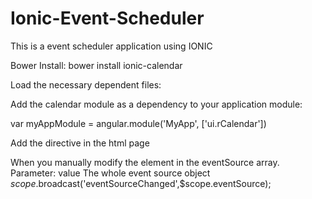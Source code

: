 # Ionic-Event-Scheduler


This is a event scheduler application using IONIC

Bower Install: bower install ionic-calendar

Load the necessary dependent files:

<link rel="stylesheet" href="http://code.ionicframework.com/1.1.1/css/ionic.min.css"/>
<link rel="stylesheet" href="<bower lib installation path>/ionic-calendar/dist/css/calendar.min.css"/>
<script src="http://code.ionicframework.com/1.1.1/js/ionic.bundle.min.js"></script>
<script src="<bower lib installation path>/ionic-calendar/dist/js/calendar-tpls.min.js"></script>


Add the calendar module as a dependency to your application module:

var myAppModule = angular.module('MyApp', ['ui.rCalendar'])


Add the directive in the html page

<calendar calendar-mode="mode" event-source="eventSource">


When you manually modify the element in the eventSource array.
Parameter: value
The whole event source object
$scope.$broadcast('eventSourceChanged',$scope.eventSource);
